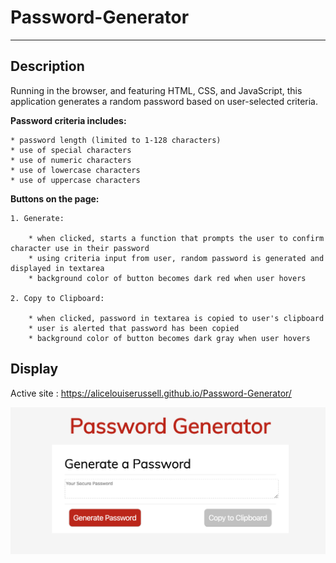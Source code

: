 # Password-Generator
---
## Description
Running in the browser, and featuring HTML, CSS, and JavaScript, this application generates a random password based on user-selected criteria.

**Password criteria includes:**

    * password length (limited to 1-128 characters)
    * use of special characters
    * use of numeric characters 
    * use of lowercase characters 
    * use of uppercase characters 

**Buttons on the page:**

    1. Generate:

        * when clicked, starts a function that prompts the user to confirm character use in their password
        * using criteria input from user, random password is generated and displayed in textarea
        * background color of button becomes dark red when user hovers

    2. Copy to Clipboard:

        * when clicked, password in textarea is copied to user's clipboard
        * user is alerted that password has been copied
        * background color of button becomes dark gray when user hovers

## Display 

Active site : https://alicelouiserussell.github.io/Password-Generator/

![Image](PG-Screenshot.png)